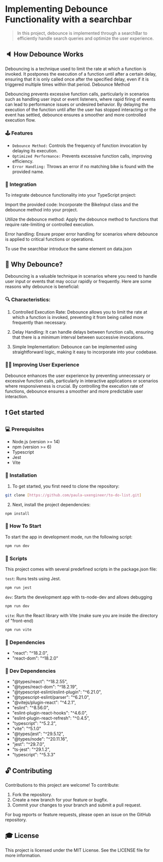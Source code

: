 # Implementing Debounce Functionality with a searchbar

>In this project, debounce is implemented through a searchBar to efficiently handle search queries and optimize the user experience.

## :speaker: How Debounce Works

Debouncing is a technique used to limit the rate at which a function is invoked. It postpones the execution of a function until after a certain delay, ensuring that it is only called once after the specified delay, even if it is triggered multiple times within that period.
Debounce Method

Debouncing prevents excessive function calls, particularly in scenarios such as handling user input or event listeners, where rapid firing of events can lead to performance issues or undesired behavior. By delaying the execution of the function until after the user has stopped interacting or the event has settled, debounce ensures a smoother and more controlled execution flow.

### 🕹 Features

* `Debounce Method:` Controls the frequency of function invocation by delaying its execution.
* `Optimized Performance:` Prevents excessive function calls, improving efficiency.
* `Error Handling:` Throws an error if no matching bike is found with the provided name.

### :wrench: Integration

To integrate debounce functionality into your TypeScript project:

Import the provided code: Incorporate the BikeInput class and the debounce method into your project.

Utilize the debounce method: Apply the debounce method to functions that require rate-limiting or controlled execution.

Error handling: Ensure proper error handling for scenarios where debounce is applied to critical functions or operations.

To use the searchbar introduce the same element on data.json

## :rocket: Why Debounce?

Debouncing is a valuable technique in scenarios where you need to handle user input or events that may occur rapidly or frequently. Here are some reasons why debounce is beneficial:

### :mag: Characteristics:

1. Controlled Execution Rate: Debounce allows you to limit the rate at which a function is invoked, preventing it from being called more frequently than necessary.

2. Delay Handling: It can handle delays between function calls, ensuring that there is a minimum interval between successive invocations.

3. Simple Implementation: Debounce can be implemented using straightforward logic, making it easy to incorporate into your codebase.

### :ok_woman: Improving User Experience

Debounce enhances the user experience by preventing unnecessary or excessive function calls, particularly in interactive applications or scenarios where responsiveness is crucial. By controlling the execution rate of functions, debounce ensures a smoother and more predictable user interaction.

## :exclamation: Get started

### :computer: Prerequisites

- Node.js (version >= 14)
- npm (version >= 6)
- Typescript
- Jest
- Vite

### :floppy_disk: Installation

1. To get started, you first need to clone the repository:

```bash
git clone [https://github.com/paula-uxengineer/to-do-list.git]
```

2. Next, install the project dependencies:

```bash
npm install
```

### :checkered_flag: How To Start

To start the app in development mode, run the following script:

```bash
npm run dev
```

### :space_invader: Scripts
This project comes with several predefined scripts in the package.json file:

```test```: Runs tests using Jest.

```bash
npm run jest
```

```dev```: Starts the development app with ts-node-dev and allows debugging

```bash
npm run dev
```

```vite```: Run the React library with Vite (make sure you are inside the directory of "front-end)

```bash
npm run vite
```

### :wrench: Dependencies 

- "react": "^18.2.0",
- "react-dom": "^18.2.0"

### :hammer: Dev Dependencies 

- "@types/react": "^18.2.55",
- "@types/react-dom": "^18.2.19",
- "@typescript-eslint/eslint-plugin": "^6.21.0",
- "@typescript-eslint/parser": "^6.21.0",
- "@vitejs/plugin-react": "^4.2.1",
- "eslint": "^8.56.0",
- "eslint-plugin-react-hooks": "^4.6.0",
- "eslint-plugin-react-refresh": "^0.4.5",
- "typescript": "^5.2.2",
- "vite": "^5.1.0"
- "@types/jest": "^29.5.12",
- "@types/node": "^20.11.16",
- "jest": "^29.7.0",
- "ts-jest": "^29.1.2",
- "typescript": "^5.3.3"

## :unlock: Contributing

Contributions to this project are welcome! To contribute:

1. Fork the repository.
2. Create a new branch for your feature or bugfix.
3. Commit your changes to your branch and submit a pull request.

For bug reports or feature requests, please open an issue on the GitHub repository.

## :mortar_board: License

This project is licensed under the MIT License. See the LICENSE file for more information.
